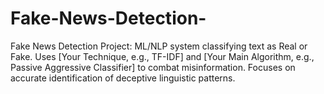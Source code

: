 # Fake-News-Detection-
Fake News Detection Project: ML/NLP system classifying text as Real or Fake. Uses [Your Technique, e.g., TF-IDF] and [Your Main Algorithm, e.g., Passive Aggressive Classifier] to combat misinformation. Focuses on accurate identification of deceptive linguistic patterns.
